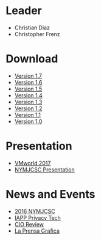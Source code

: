 <!--### Project Information
* Project Level
* Project Type
* Version, etc

### Downloads or Social Links
* [Download](#)
* [Social Link](#)

### Code Repository
* [repo](#)-->

# Leader
- Christian Diaz
- Christopher Frenz


# Download

- [Version 1.7](https://owasp.org/www-pdf-archive/Anti-RansomwareGuidev1-7.pdf)
- [Version 1.6](https://owasp.org/www-pdf-archive/Anti-RansomwareGuidev1-6.pdf)
- [Version 1.5](https://owasp.org/www-pdf-archive/Anti-RansomwareGuidev1-5.pdf)
- [Version 1.4](https://owasp.org/www-pdf-archive/Anti-RansomwareGuidev1-4.pdf)
- [Version 1.3](https://owasp.org/www-pdf-archive/Anti-RansomwareGuidev1-3.pdf)
- [Version 1.2](https://owasp.org/www-pdf-archive/Anti-RansomwareGuidev1-2.pdf)
- [Version 1.1](https://owasp.org/www-pdf-archive/Anti-RansomwareGuidev1-1.pdf)
- [Version 1.0](https://owasp.org/www-pdf-archive/Anti-RansomwareGuide.pdf)

 # Presentation

- [VMworld 2017](https://youtu.be/bPyNzP7Gqig)
- [NYMJCSC Presentation](https://www.slideshare.net/cfrenz/mockincidentsnymjcsc2016)

# News and Events

- [2016 NYMJCSC](http://nymjcsc.org/)
- [IAPP Privacy Tech](https://iapp.org/news/a/why-the-wannacry-outbreak-should-be-a-wake-up-call/)
- [CIO Review](http://vmware.cioreview.com/cxoinsight/mitigating-malware-attacks-with-a-nsx-enabled-zero-trust-network-nid-24589-cid-71.html)
- [La Prensa Grafica](http://www.laprensagrafica.com/2017/06/27/ataques-ciberneticos-solo-iran-en-aumento-a-menos-que-se-tomen-estas-medidas)




